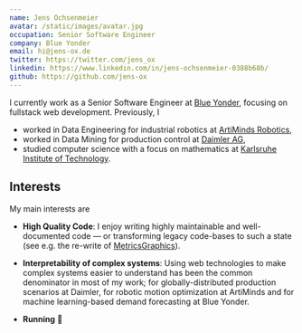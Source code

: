 ```yaml
---
name: Jens Ochsenmeier
avatar: /static/images/avatar.jpg
occupation: Senior Software Engineer
company: Blue Yonder
email: hi@jens-ox.de
twitter: https://twitter.com/jens_ox
linkedin: https://www.linkedin.com/in/jens-ochsenmeier-0388b68b/
github: https://github.com/jens-ox
---
```


I currently work as a Senior Software Engineer at [Blue Yonder](https://blueyonder.com/), focusing on fullstack web development. Previously, I

- worked in Data Engineering for industrial robotics at [ArtiMinds Robotics](https://www.artiminds.com/),
- worked in Data Mining for production control at [Daimler AG](https://www.daimler.com/),
- studied computer science with a focus on mathematics at [Karlsruhe Institute of Technology](https://www.kit.edu/).

## Interests

My main interests are

- **High Quality Code**: I enjoy writing highly maintainable and well-documented code — or transforming legacy code-bases to such a state (see e.g. the re-write of [MetricsGraphics](https://github.com/metricsgraphics/metrics-graphics)).

- **Interpretability of complex systems**: Using web technologies to make complex systems easier to understand has been the common denominator in most of my work; for globally-distributed production scenarios at Daimler, for robotic motion optimization at ArtiMinds and for machine learning-based demand forecasting at Blue Yonder.

- **Running** 🏃
